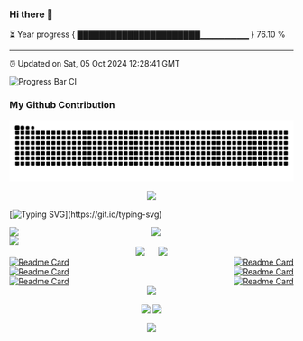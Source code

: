 ### Hi there 👋

⏳ Year progress { ██████████████████████▁▁▁▁▁▁▁▁ } 76.10 %

---

⏰ Updated on Sat, 05 Oct 2024 12:28:41 GMT

![Progress Bar CI](https://github.com/liununu/liununu/workflows/Progress%20Bar%20CI/badge.svg)

### My Github Contribution
![](https://raw.githubusercontent.com/3b1b-sh/3b1b-sh/output/github-contribution-grid-snake.svg)

<p align="center">
<img src="https://capsule-render.vercel.app/api?type=waving&color=timeGradient&height=300&&section=header&text=Hi%20There&fontSize=90&fontAlign=50&fontAlignY=30&desc=I%20am%20Eric%20Hu&descAlign=50&descSize=30&descAlignY=60&animation=twinkling" />
</p>

[![Typing SVG](https://readme-typing-svg.demolab.com?font=Fira+Code&size=30&pause=1000&center=true&vCenter=true&multiline=true&width=1000&height=100&lines=Welcome+to+my+Github+profile+page!;I+hope+you+would+like+my+projects!)](https://git.io/typing-svg)

<div style="display: flex; justify-content: center;">  
    <img width="400" src="https://github-readme-stats.vercel.app/api?username=3b1b-sh&theme=buefy&include_all_commits=true&show_icons=true&hide_border=true" />  
    <img width="400" src="https://streak-stats.demolab.com?user=3b1b-sh&hide_border=true" />  
</div>

<img width="800" src="https://github-readme-activity-graph.vercel.app/graph?username=3b1b-sh&theme=github-compact&hide_border=true&area=true" />

<div style="text-align: center;">  
    <img style="display: inline-block; margin: 0 10px;" src="https://github-readme-stats.vercel.app/api/wakatime?username=Epiphany_Resolution&theme=transparent&hide_border=true&layout=compact&langs_count=22" />  
    <img style="display: inline-block; margin: 0 10px;" src="https://github-readme-stats.vercel.app/api/top-langs/?username=3b1b-sh&theme=transparent&hide_border=true&layout=donut-vertical&langs_count=7" />  
</div>

<div style="display: flex; justify-content: space-between;">  
    <a href="https://github.com/3b1b-sh/Project-Performance-Evaluation-of-Bandit-Algorithms">  
        <img src="https://github-readme-stats.vercel.app/api/pin/?username=3b1b-sh&repo=Project-Performance-Evaluation-of-Bandit-Algorithms&show_owner=true" alt="Readme Card">  
    </a>  
    <a href="https://github.com/3b1b-sh/Deep_learning_Dynamic_MRI_Reconstruction">  
        <img src="https://github-readme-stats.vercel.app/api/pin/?username=3b1b-sh&repo=Deep_learning_Dynamic_MRI_Reconstruction&show_owner=true" alt="Readme Card">  
    </a>  
</div>

<div style="display: flex; justify-content: space-between;">  
    <a href="https://github.com/3b1b-sh/Deep_learning_Cardiac_Cine_MRI">  
        <img src="https://github-readme-stats.vercel.app/api/pin/?username=3b1b-sh&repo=Deep_learning_Cardiac_Cine_MRI&show_owner=true" alt="Readme Card">  
    </a>  
    <a href="https://github.com/3b1b-sh/Building-a-toy-RVC-CPU">  
        <img src="https://github-readme-stats.vercel.app/api/pin/?username=3b1b-sh&repo=Building-a-toy-RVC-CPU&show_owner=true" alt="Readme Card">  
    </a>  
</div>

<div style="display: flex; justify-content: space-between;">  
    <a href="https://github.com/3b1b-sh/Flappy-bird-game-on-Longan-Nano">  
        <img src="https://github-readme-stats.vercel.app/api/pin/?username=3b1b-sh&repo=Flappy-bird-game-on-Longan-Nano&show_owner=true" alt="Readme Card">  
    </a>  
    <a href="https://github.com/3b1b-sh/2D_Self_Driving_Simulator">  
        <img src="https://github-readme-stats.vercel.app/api/pin/?username=3b1b-sh&repo=2D_Self_Driving_Simulator&show_owner=true" alt="Readme Card">  
    </a>  
</div>

<div align="center">  
    <img src="https://skillicons.dev/icons?i=github,py,c,cpp,md,vscode,matlab,bash,git,gitlab,docker,linux,powershell&theme=light" />  
</div>

<p align="center">
    <a href="https://github.com/3b1b-sh"><img src="https://img.shields.io/badge/GitHub-3b1b-sh?logo=github" /></a>
    <img src="https://komarev.com/ghpvc/?username=3b1b-sh&abbreviated=true&color=yellow" />
</p>

<p align="center">
    <img src="https://capsule-render.vercel.app/api?type=waving&color=timeGradient&height=300&&section=footer&text=The%20End&fontSize=90&fontAlign=50&fontAlignY=70&desc=Hope%20%you%20have%20a%20nice%20day%20!&descAlign=50&descSize=30&descAlignY=40&animation=twinkling" />
</p>


